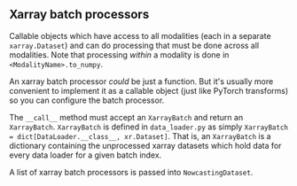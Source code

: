 ## Xarray batch processors

Callable objects which have access to all modalities (each in a separate `xarray.Dataset`)
and can do processing that must be done across all modalities.
Note that processing _within_ a modality is done in `<ModalityName>.to_numpy`.

An xarray batch processor _could_ be just a function. But it's usually more convenient to
implement it as a callable object (just like PyTorch transforms) so you can configure the
batch processor.

The `__call__` method must accept an `XarrayBatch` and return an `XarrayBatch`.
`XarrayBatch` is defined in `data_loader.py` as simply
 `XarrayBatch = dict[DataLoader.__class__, xr.Dataset]`.
That is, an `XarrayBatch` is a dictionary containing the unprocessed xarray datasets which hold
data for every data loader for a given batch index.

A list of xarray batch processors is passed into `NowcastingDataset`.
